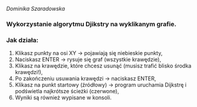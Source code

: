 _Dominika Szaradowska_
### Wykorzystanie algorytmu Djikstry na wyklikanym grafie.

### Jak działa:
1. Klikasz punkty na osi XY → pojawiają się niebieskie punkty,
2. Naciskasz ENTER → rysuje się graf (wszystkie krawędzie),
3. Klikasz na krawędzie, które chcesz usunąć (musisz trafić blisko środka krawędzi!),
4. Po zakończeniu usuwania krawędzi → naciskasz ENTER,
5. Klikasz na punkt startowy (źródłowy) → program uruchamia Dijkstrę i podświetla najkrótsze ścieżki (czerwone),
6. Wyniki są również wypisane w konsoli.